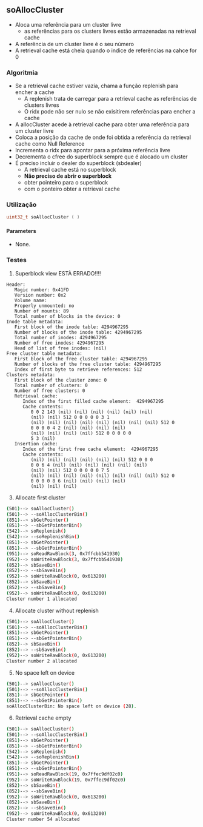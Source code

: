 ## soAllocCluster
- Aloca uma referência para um cluster livre
	- as referências para os clusters livres estão armazenadas na retrieval cache
- A referência de um cluster livre é o seu número
- A retrieval cache está cheia quando o indice de referências na cahce for 0


### Algoritmia
- Se a retrieval cache estiver vazia, chama a função replenish para encher a cache
	- A replenish trata de carregar para a retrieval cache as referências de clusters livres
	- O ridx pode não ser nulo se não exisitirem referências para encher a cache
- A allocCluster acede à retrieval cache para obter uma referência para um cluster livre
- Coloca a posição da cache de onde foi obtida a referência da retrieval cache como Null Reference
- Incrementa o ridx para apontar para a próxima referência livre
- Decrementa o cfree do superblock sempre que é alocado um cluster
- É preciso incluir o dealer do superblock (sbdealer)
	- A retrieval cache está no superblock
	- **Não preciso de abrir o superblock**
	- obter pointeiro para o superblock
	- com o ponteiro obter a retrieval cache

### Utilização
```c
uint32_t soAllocCluster ( )
```

#### Parameters
- None.



### Testes
1. Superblock view
ESTÀ ERRADO!!!!
```
Header:
   Magic number: 0x41FD
   Version number: 0x2
   Volume name:
   Properly unmounted: no
   Number of mounts: 89
   Total number of blocks in the device: 0
Inode table metadata:
   First block of the inode table: 4294967295
   Number of blocks of the inode table: 4294967295
   Total number of inodes: 4294967295
   Number of free inodes: 4294967295
   Head of list of free inodes: (nil)
Free cluster table metadata:
   First block of the free cluster table: 4294967295
   Number of blocks of the free cluster table: 4294967295
   Index of first byte to retrieve references: 512
Clusters metadata:
   First block of the cluster zone: 0
   Total number of clusters: 0
   Number of free clusters: 0
   Retrieval cache:
      Index of the first filled cache element:  4294967295
      Cache contents:
         0 0 2 143 (nil) (nil) (nil) (nil) (nil) (nil)
         (nil) (nil) 512 0 0 0 0 0 3 1
         (nil) (nil) (nil) (nil) (nil) (nil) (nil) (nil) 512 0
         0 0 0 0 4 2 (nil) (nil) (nil) (nil)
         (nil) (nil) (nil) (nil) 512 0 0 0 0 0
         5 3 (nil)
   Insertion cache:
      Index of the first free cache element:  4294967295
      Cache contents:
         (nil) (nil) (nil) (nil) (nil) (nil) 512 0 0 0
         0 0 6 4 (nil) (nil) (nil) (nil) (nil) (nil)
         (nil) (nil) 512 0 0 0 0 0 7 5
         (nil) (nil) (nil) (nil) (nil) (nil) (nil) (nil) 512 0
         0 0 0 0 8 6 (nil) (nil) (nil) (nil)
         (nil) (nil) (nil)
```

3. Allocate first cluster
```bash
(501)--> soAllocCluster()
(501)--> --soAllocClusterBin()
(851)--> sbGetPointer()
(851)--> --sbGetPointerBin()
(542)--> soReplenish()
(542)--> --soReplenishBin()
(851)--> sbGetPointer()
(851)--> --sbGetPointerBin()
(951)--> soReadRawBlock(3, 0x7ffcbb541930)
(952)--> soWriteRawBlock(3, 0x7ffcbb541930)
(852)--> sbSaveBin()
(852)--> --sbSaveBin()
(952)--> soWriteRawBlock(0, 0x613200)
(852)--> sbSaveBin()
(852)--> --sbSaveBin()
(952)--> soWriteRawBlock(0, 0x613200)
Cluster number 1 allocated
```

4. Allocate cluster without replenish
```bash
(501)--> soAllocCluster()
(501)--> --soAllocClusterBin()
(851)--> sbGetPointer()
(851)--> --sbGetPointerBin()
(852)--> sbSaveBin()
(852)--> --sbSaveBin()
(952)--> soWriteRawBlock(0, 0x613200)
Cluster number 2 allocated
```

5. No space left on device
```bash
(501)--> soAllocCluster()
(501)--> --soAllocClusterBin()
(851)--> sbGetPointer()
(851)--> --sbGetPointerBin()
soAllocClusterBin: No space left on device (28).
```

6. Retrieval cache empty
```bash
(501)--> soAllocCluster()
(501)--> --soAllocClusterBin()
(851)--> sbGetPointer()
(851)--> --sbGetPointerBin()
(542)--> soReplenish()
(542)--> --soReplenishBin()
(851)--> sbGetPointer()
(851)--> --sbGetPointerBin()
(951)--> soReadRawBlock(19, 0x7ffec9df02c0)
(952)--> soWriteRawBlock(19, 0x7ffec9df02c0)
(852)--> sbSaveBin()
(852)--> --sbSaveBin()
(952)--> soWriteRawBlock(0, 0x613200)
(852)--> sbSaveBin()
(852)--> --sbSaveBin()
(952)--> soWriteRawBlock(0, 0x613200)
Cluster number 54 allocated
```
